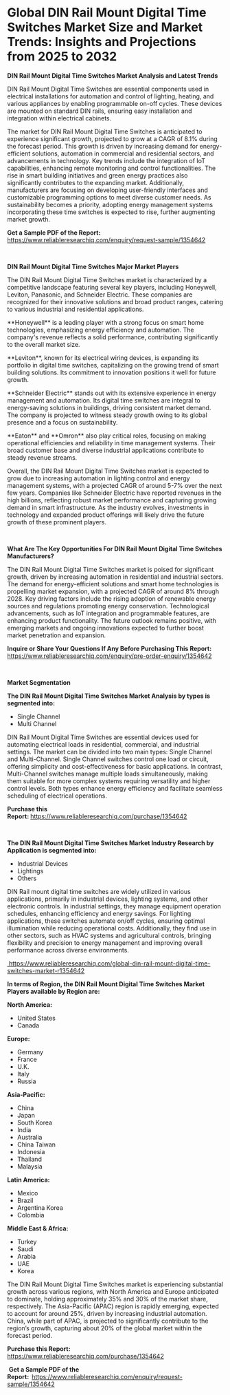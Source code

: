 <p><h1>Global DIN Rail Mount Digital Time Switches Market Size and Market Trends: Insights and Projections from 2025 to 2032</h1></p><p><strong>DIN Rail Mount Digital Time Switches Market Analysis and Latest Trends</strong></p>
<p><p>DIN Rail Mount Digital Time Switches are essential components used in electrical installations for automation and control of lighting, heating, and various appliances by enabling programmable on-off cycles. These devices are mounted on standard DIN rails, ensuring easy installation and integration within electrical cabinets. </p><p>The market for DIN Rail Mount Digital Time Switches is anticipated to experience significant growth, projected to grow at a CAGR of 8.1% during the forecast period. This growth is driven by increasing demand for energy-efficient solutions, automation in commercial and residential sectors, and advancements in technology. Key trends include the integration of IoT capabilities, enhancing remote monitoring and control functionalities. The rise in smart building initiatives and green energy practices also significantly contributes to the expanding market. Additionally, manufacturers are focusing on developing user-friendly interfaces and customizable programming options to meet diverse customer needs. As sustainability becomes a priority, adopting energy management systems incorporating these time switches is expected to rise, further augmenting market growth.</p></p>
<p><strong>Get a Sample PDF of the Report:&nbsp;</strong> <a href="https://www.reliableresearchiq.com/enquiry/request-sample/1354642?utm_campaign=3139&utm_medium=2&utm_source=Github&utm_content=ia&utm_term=12042025&utm_id=din-rail-mount-digital-time-switches">https://www.reliableresearchiq.com/enquiry/request-sample/1354642</a></p>
<p>&nbsp;</p>
<p><strong>DIN Rail Mount Digital Time Switches Major Market Players</strong></p>
<p><p>The DIN Rail Mount Digital Time Switches market is characterized by a competitive landscape featuring several key players, including Honeywell, Leviton, Panasonic, and Schneider Electric. These companies are recognized for their innovative solutions and broad product ranges, catering to various industrial and residential applications. </p><p>**Honeywell** is a leading player with a strong focus on smart home technologies, emphasizing energy efficiency and automation. The company's revenue reflects a solid performance, contributing significantly to the overall market size.</p><p>**Leviton**, known for its electrical wiring devices, is expanding its portfolio in digital time switches, capitalizing on the growing trend of smart building solutions. Its commitment to innovation positions it well for future growth.</p><p>**Schneider Electric** stands out with its extensive experience in energy management and automation. Its digital time switches are integral to energy-saving solutions in buildings, driving consistent market demand. The company is projected to witness steady growth owing to its global presence and a focus on sustainability.</p><p>**Eaton** and **Omron** also play critical roles, focusing on making operational efficiencies and reliability in time management systems. Their broad customer base and diverse industrial applications contribute to steady revenue streams.</p><p>Overall, the DIN Rail Mount Digital Time Switches market is expected to grow due to increasing automation in lighting control and energy management systems, with a projected CAGR of around 5-7% over the next few years. Companies like Schneider Electric have reported revenues in the high billions, reflecting robust market performance and capturing growing demand in smart infrastructure. As the industry evolves, investments in technology and expanded product offerings will likely drive the future growth of these prominent players.</p></p>
<p>&nbsp;</p>
<p><strong>What Are The Key Opportunities For DIN Rail Mount Digital Time Switches Manufacturers?</strong></p>
<p><p>The DIN Rail Mount Digital Time Switches market is poised for significant growth, driven by increasing automation in residential and industrial sectors. The demand for energy-efficient solutions and smart home technologies is propelling market expansion, with a projected CAGR of around 8% through 2028. Key driving factors include the rising adoption of renewable energy sources and regulations promoting energy conservation. Technological advancements, such as IoT integration and programmable features, are enhancing product functionality. The future outlook remains positive, with emerging markets and ongoing innovations expected to further boost market penetration and expansion.</p></p>
<p><strong>Inquire or Share Your Questions If Any Before Purchasing This Report:</strong> <a href="https://www.reliableresearchiq.com/enquiry/pre-order-enquiry/1354642?utm_campaign=3139&utm_medium=2&utm_source=Github&utm_content=ia&utm_term=12042025&utm_id=din-rail-mount-digital-time-switches">https://www.reliableresearchiq.com/enquiry/pre-order-enquiry/1354642</a></p>
<p>&nbsp;</p>
<p><strong>Market Segmentation</strong></p>
<p><strong>The DIN Rail Mount Digital Time Switches Market Analysis by types is segmented into:</strong></p>
<p><ul><li>Single Channel</li><li>Multi Channel</li></ul></p>
<p><p>DIN Rail Mount Digital Time Switches are essential devices used for automating electrical loads in residential, commercial, and industrial settings. The market can be divided into two main types: Single Channel and Multi-Channel. Single Channel switches control one load or circuit, offering simplicity and cost-effectiveness for basic applications. In contrast, Multi-Channel switches manage multiple loads simultaneously, making them suitable for more complex systems requiring versatility and higher control levels. Both types enhance energy efficiency and facilitate seamless scheduling of electrical operations.</p></p>
<p><strong>Purchase this Report:&nbsp;</strong><a href="https://www.reliableresearchiq.com/purchase/1354642?utm_campaign=3139&utm_medium=2&utm_source=Github&utm_content=ia&utm_term=12042025&utm_id=din-rail-mount-digital-time-switches">https://www.reliableresearchiq.com/purchase/1354642</a></p>
<p>&nbsp;</p>
<p><strong>The DIN Rail Mount Digital Time Switches Market Industry Research by Application is segmented into:</strong></p>
<p><ul><li>Industrial Devices</li><li>Lightings</li><li>Others</li></ul></p>
<p><p>DIN Rail mount digital time switches are widely utilized in various applications, primarily in industrial devices, lighting systems, and other electronic controls. In industrial settings, they manage equipment operation schedules, enhancing efficiency and energy savings. For lighting applications, these switches automate on/off cycles, ensuring optimal illumination while reducing operational costs. Additionally, they find use in other sectors, such as HVAC systems and agricultural controls, bringing flexibility and precision to energy management and improving overall performance across diverse environments.</p></p>
<p><a href="https://www.reliableresearchiq.com/global-din-rail-mount-digital-time-switches-market-r1354642?utm_campaign=3139&utm_medium=2&utm_source=Github&utm_content=ia&utm_term=12042025&utm_id=din-rail-mount-digital-time-switches">&nbsp;https://www.reliableresearchiq.com/global-din-rail-mount-digital-time-switches-market-r1354642</a></p>
<p><strong>In terms of Region, the DIN Rail Mount Digital Time Switches Market Players available by Region are:</strong></p>
<p>
    <p> <strong> North America: </strong>
        <ul>
            <li>United States</li>
            <li>Canada</li>
        </ul>
        </p> 
    <p> <strong> Europe: </strong>
        <ul>
            <li>Germany</li>
            <li>France</li>
            <li>U.K.</li>
            <li>Italy</li>
            <li>Russia</li>
        </ul>
        </p> 
    <p> <strong> Asia-Pacific: </strong>
        <ul>
            <li>China</li>
            <li>Japan</li>
            <li>South Korea</li>
            <li>India</li>
            <li>Australia</li>
            <li>China Taiwan</li>
            <li>Indonesia</li>
            <li>Thailand</li>
            <li>Malaysia</li>
        </ul>
        </p> 
    <p> <strong> Latin America: </strong>
        <ul>
            <li>Mexico</li>
            <li>Brazil</li>
            <li>Argentina Korea</li>
            <li>Colombia</li>
        </ul>
        </p> 
    <p> <strong> Middle East & Africa: </strong>
        <ul>
            <li>Turkey</li>
            <li>Saudi</li>
            <li>Arabia</li>
            <li>UAE</li>
            <li>Korea</li>
        </ul>
    </p>
    </p>
<p><p>The DIN Rail Mount Digital Time Switches market is experiencing substantial growth across various regions, with North America and Europe anticipated to dominate, holding approximately 35% and 30% of the market share, respectively. The Asia-Pacific (APAC) region is rapidly emerging, expected to account for around 25%, driven by increasing industrial automation. China, while part of APAC, is projected to significantly contribute to the region’s growth, capturing about 20% of the global market within the forecast period.</p></p>
<p><strong>Purchase this Report: </strong><a href="https://www.reliableresearchiq.com/purchase/1354642?utm_campaign=3139&utm_medium=2&utm_source=Github&utm_content=ia&utm_term=12042025&utm_id=din-rail-mount-digital-time-switches">https://www.reliableresearchiq.com/purchase/1354642</a></p>
<p>&nbsp;<strong>Get a Sample PDF of the Report:&nbsp;&nbsp;</strong><a href="https://www.reliableresearchiq.com/enquiry/request-sample/1354642?utm_campaign=3139&utm_medium=2&utm_source=Github&utm_content=ia&utm_term=12042025&utm_id=din-rail-mount-digital-time-switches">https://www.reliableresearchiq.com/enquiry/request-sample/1354642</a></p>
<p><strong></strong></p>
<p><p></p><p></p><p></p></p>